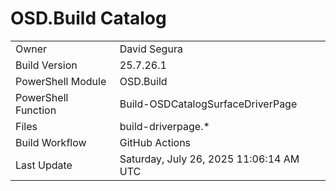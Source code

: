 ﻿# OSD.Build Catalog

| | |
|-|-|
| Owner | David Segura |
| Build Version | 25.7.26.1 |
| PowerShell Module | OSD.Build |
| PowerShell Function | Build-OSDCatalogSurfaceDriverPage |
| Files | build-driverpage.* |
| Build Workflow | GitHub Actions |
| Last Update | Saturday, July 26, 2025 11:06:14 AM UTC |
